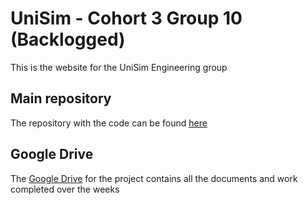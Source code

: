 # UniSim - Cohort 3 Group 10 (Backlogged)

This is the website for the UniSim Engineering group

## Main repository

The repository with the code can be found [here](https://github.com/TameU/eng1-cohort3-group10)

## Google Drive

The [Google Drive](https://drive.google.com/drive/folders/0AGIpRVjNIRTlUk9PVA) for the project contains all the documents and work completed over the weeks
